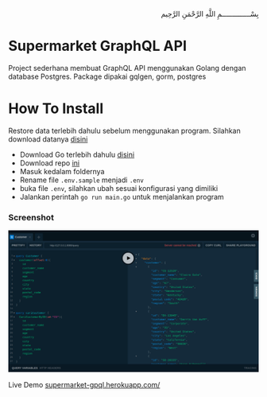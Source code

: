 <p align="right">
بِسْــــــــــــــمِ اللَّهِ الرَّحْمَنِ الرَّحِيم 
</p>

# Supermarket GraphQL API

Project sederhana membuat GraphQL API menggunakan Golang dengan database Postgres. Package dipakai gqlgen, gorm, postgres

# How To Install

Restore data terlebih dahulu sebelum menggunakan program.
Silahkan download datanya [disini](https://drive.google.com/uc?export=download&id=1jmbhhgUJN-ITSd8r0HaTyDT68noDd45r)
- Download Go terlebih dahulu [disini](https://golang.org/dl/)
- Download repo [ini](https://github.com/afrizal423/go-supermarket-gpql/archive/master.zip)
- Masuk kedalam foldernya
- Rename file ```.env.sample``` menjadi ```.env```
- buka file ```.env```, silahkan ubah sesuai konfigurasi yang dimiliki
- Jalankan perintah ```go run main.go``` untuk menjalankan program

### Screenshot

![gqlgen](gpql.png)

Live Demo [supermarket-gpql.herokuapp.com/](https://supermarket-gpql.herokuapp.com/)
